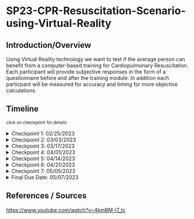 # SP23-CPR-Resuscitation-Scenario-using-Virtual-Reality

## Introduction/Overview
Using Virtual Reality technology we want to test if the average person can benefit from a computer-based training for Cardiopulmonary Resuscitation. Each participant will provide subjective responses in the form of a questionnaire before and after the training module. In addition each particpant will be measured for accuracy and timing for more objective calculations.


## Timeline
<sub>click on checkpoint for details</sub>
<details><summary>Checkpoint 1: 02/25/2023</summary>
  
***Environment setup:***
All dependencies and integrations are fully installed and ready for use for all team members
</details>

<details><summary>Checkpoint 2: 03/03/2023</summary>
  
***Welcome and Pre-Module Questionnaire:***
All relevant code to welcome our particpants to the study and provide all necessary research details. In addition the pre-module questionnaire should be fully created. This questionnaire should generate a random "Participant ID", query participants "age" and "base CPR comfort level".
</details>

<details><summary>Checkpoint 3: 03/17/2023</summary>
  
***Education segment:***
All education should be completed for CPR purpose, AED purpose, crisis recognition, preliminary response, CPR process, AED process, and recovery.
</details>

<details><summary>Checkpoint 4: 04/01/2023</summary>
  
***CPR Administration Module Part 1:***
Create the scenario compelete with virtual environment setup and initial briefing.
</details>

<details><summary>Checkpoint 5: 04/14/2023</summary>
  
***CPR Administration Module Part 2:***
Add interaction details such as victim creation, resource manipulation, audio output, and all relevant measures (timer, step-by-step Q&A analysis, etc.).
</details>

<details><summary>Checkpoint 6: 04/21/2023</summary>
  
***Post-Module Questionnaire:***
Create post-module questionnaire to acquire participant "overall experience", "new CPR comfort level", and "recommendations for improvement".
</details>

<details><summary>Checkpoint 7: 05/05/2023</summary>
  
***Calculations and Visualizations:***
Finalize all calculations complete with relevant graphs and other metrics such as mean, standard deviation, and assertion about statisical significance.
</details>

<details><summary>Final Due Date: 05/07/2023</summary>
  
***Final submission:***
Payday
</details>

## References / Sources
https://www.youtube.com/watch?v=4kmBM-I7_tc

